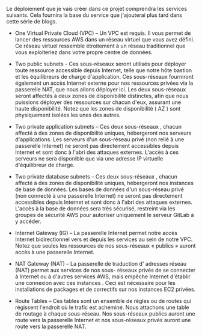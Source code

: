 Le déploiement  que je vais créer dans ce projet comprendra  les services suivants. Cela fournira la base du service que j'ajouterai plus tard dans cette série de blogs. 

- One Virtual Private Cloud (VPC) – Un VPC est requis. Il vous permet de lancer des ressources AWS dans un réseau virtuel que vous avez défini. Ce réseau virtuel ressemble étroitement à un réseau traditionnel que vous exploiteriez dans votre propre centre de données. 

- Two public subnets  - Ces sous-réseaux seront utilisés pour déployer toute ressource accessible depuis Internet, telle que notre hôte bastion et les équilibreurs de charge d'application. Ces sous-réseaux  fourniront également un accès Internet externe  pour nos ressources privées via la passerelle NAT, que nous allons déployer ici. Les deux sous-réseaux seront affectés à deux zones de disponibilité distinctes, afin que nous puissions déployer des ressources sur chacun d'eux, assurant une haute disponibilité. Notez que les zones de disponibilité  ( AZ  )  sont physiquement isolées les unes des autres. 

- Two private application subnets – Ces deux sous-réseaux , chacun affecté à des zones de disponibilité uniques,  hébergeront nos serveurs d'applications. Les serveurs d'un sous-réseau privé (non relié à une passerelle Internet) ne seront pas directement accessibles depuis Internet et sont donc à l'abri des attaques externes. L'accès à ces serveurs ne sera disponible que via une adresse IP virtuelle d'équilibreur de charge.

- Two private database subnets  – Ces deux sous-réseaux , chacun affecté à des zones de disponibilité uniques,  hébergeront nos instances de base de données. Les bases de données d'un sous-réseau privé (non connecté à une passerelle Internet) ne seront pas directement accessibles depuis Internet et sont donc à l'abri des attaques externes. L'accès à la base de données sera très sécurisé, restreint via les groupes de sécurité AWS pour autoriser uniquement le serveur GitLab à y accéder.  

- Internet Gateway (IG) – La passerelle Internet  permet notre accès Internet bidirectionnel vers et depuis les services au sein de notre VPC. Notez que seules les ressources de nos sous-réseaux « publics » auront accès à une passerelle Internet.   
- NAT Gateway (NAT) – La passerelle de traduction d' adresses réseau (NAT) permet aux  services  de  nos sous- réseaux  privés  de se connecter à Internet ou à d'autres services AWS, mais empêche Internet d'établir une connexion avec ces instances . Ceci est nécessaire pour les installations de packages et de correctifs sur nos instances EC2 privées.  

- Route Tables – Ces  tables  sont un ensemble de règles ou de  routes  qui régissent l'endroit où le trafic est acheminé. Nous attachons une table de routage à chaque sous-réseau. Nos sous-réseaux publics auront une route vers la passerelle Internet et nos sous-réseaux privés auront une route vers la passerelle NAT.